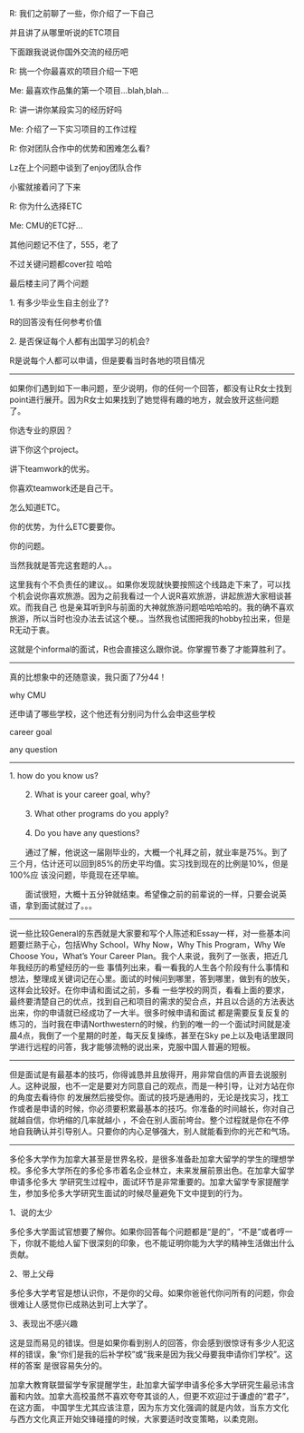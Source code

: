 R: 我们之前聊了一些，你介绍了一下自己

并且讲了从哪里听说的ETC项目

下面跟我说说你国外交流的经历吧

  

R: 挑一个你最喜欢的项目介绍一下吧

Me: 最喜欢作品集的第一个项目...blah,blah...

  

R: 讲一讲你某段实习的经历好吗

Me: 介绍了一下实习项目的工作过程

  

R: 你对团队合作中的优势和困难怎么看?

Lz在上个问题中谈到了enjoy团队合作

小蜜就接着问了下来

  

R: 你为什么选择ETC

Me: CMU的ETC好...

  

其他问题记不住了，555，老了

不过关键问题都cover拉 哈哈

  

最后楼主问了两个问题

1\. 有多少毕业生自主创业了?

R的回答没有任何参考价值

2\. 是否保证每个人都有出国学习的机会?

R是说每个人都可以申请，但是要看当时各地的项目情况

* * *

如果你们遇到如下一串问题，至少说明，你的任何一个回答，都没有让R女士找到point进行展开。因为R女士如果找到了她觉得有趣的地方，就会放开这些问题了。

  

你选专业的原因？

讲下你这个project。

讲下teamwork的优劣。

你喜欢teamwork还是自己干。

怎么知道ETC。

你的优势，为什么ETC要要你。

你的问题。

  

当然我就是答完这套题的人。。

  

这里我有个不负责任的建议。。如果你发现就快要按照这个线路走下来了，可以找个机会说你喜欢旅游。因为之前我看过一个人说R喜欢旅游，讲起旅游大家相谈甚欢。而我自己
也是亲耳听到R与前面的大神就旅游问题哈哈哈哈的。我的确不喜欢旅游，所以当时也没办法去试这个梗。。当然我也试图把我的hobby拉出来，但是R无动于衷。

  

这就是个informal的面试，R也会直接这么跟你说。你掌握节奏了才能算胜利了。

* * *

真的比想象中的还随意诶，我只面了7分44！

  

why CMU

还申请了哪些学校，这个他还有分别问为什么会申这些学校

career goal

any question

* * *

1\. how do you know us?

　　2. What is your career goal, why?

　　3. What other programs do you apply?

　　4. Do you have any questions?

　　通过了解，他说这一届刚毕业的，大概一个礼拜之前，就业率是75%。到了三个月，估计还可以回到85%的历史平均值。实习找到现在的比例是10%，但是100%应
该没问题，毕竟现在还早嘛。

　　面试很短，大概十五分钟就结束。希望像之前的前辈说的一样，只要会说英语，拿到面试就过了。。。

  

* * *

说一些比较General的东西就是大家要和写个人陈述和Essay一样，对一些基本问题要烂熟于心，包括Why School，Why Now，Why This
Program，Why We Choose You，What’s Your Career Plan。我个人来说，我列了一张表，把近几年我经历的希望经历的一些
事情列出来，看一看我的人生各个阶段有什么事情和想法，整理成关键词记在心里。面试的时候问到哪里，答到哪里，做到有的放矢，这样会比较好。在你申请和面试之前，多看
一些学校的网页，看看上面的要求，最终要清楚自己的优点，找到自己和项目的需求的契合点，并且以合适的方法表达出来，你的申请就已经成功了一大半。很多时候申请和面试
都是需要反复反复的练习的，当时我在申请Northwestern的时候，约到的唯一的一个面试时间就是凌晨4点，我倒了一个星期的时差，每天反复操练，甚至在Sky
pe上以及电话里跟同学进行远程的问答，我才能够流畅的说出来，克服中国人普遍的短板。

* * *

但是面试是有最基本的技巧，你得诚恳并且放得开，用非常自信的声音去说服别人。这种说服，也不一定是要对方同意自己的观点，而是一种引导，让对方站在你的角度去看待你
的发展然后接受你。面试的技巧是通用的，无论是找实习，找工作或者是申请的时候，你必须要积累最基本的技巧。你准备的时间越长，你对自己就越自信，你坍缩的几率就越小
，不会在别人面前垮台。整个过程就是你在不停地自我确认并引导别人。只要你的内心足够强大，别人就能看到你的光芒和气场。

  

* * *

多伦多大学作为加拿大甚至是世界名校，是很多准备赴加拿大留学的学生的理想学校。多伦多大学所在的多伦多市着名企业林立，未来发展前景出色。在加拿大留学申请多伦多大
学研究生过程中，面试环节是非常重要的。加拿大留学专家提醒学生，参加多伦多大学研究生面试的时候尽量避免下文中提到的行为。

1、说的太少

多伦多大学面试官想要了解你。如果你回答每个问题都是“是的”，“不是”或者哼一下，你就不能给人留下很深刻的印象，也不能证明你能为大学的精神生活做出什么贡献。

2、带上父母

多伦多大学考官是想认识你，不是你的父母。如果你爸爸代你问所有的问题，你会很难让人感觉你已成熟达到可上大学了。

3、表现出不感兴趣

这是显而易见的错误。但是如果你看到别人的回答，你会感到很惊讶有多少人犯这样的错误，象“你们是我的后补学校”或“我来是因为我父母要我申请你们学校”。这样的答案
是很容易失分的。

加拿大教育联盟留学专家提醒学生，赴加拿大留学申请多伦多大学研究生最忌讳含蓄和内敛。加拿大高校虽然不喜欢夸夸其谈的人，但更不欢迎过于谦虚的“君子”，在这方面，
中国学生尤其应该注意，因为东方文化强调的就是内敛，当东方文化与西方文化真正开始交锋碰撞的时候，大家要适时改变策略，以柔克刚。

